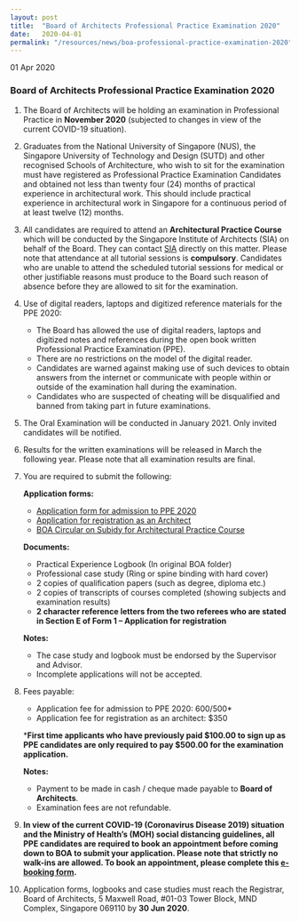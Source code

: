 ```yaml
---
layout: post
title:  "Board of Architects Professional Practice Examination 2020"
date:   2020-04-01
permalink: "/resources/news/boa-professional-practice-examination-2020"
---
```

01 Apr 2020

### **Board of Architects Professional Practice Examination 2020**

1.	The Board of Architects will be holding an examination in Professional Practice in **November 2020** (subjected to changes in view of the current COVID-19 situation).

2.	Graduates from the National University of Singapore (NUS), the Singapore University of Technology and Design (SUTD) and other recognised Schools of Architecture, who wish to sit for the examination must have registered as Professional Practice Examination Candidates and obtained not less than twenty four (24) months of practical experience in architectural work. This should include practical experience in architectural work in Singapore for a continuous period of at least twelve (12) months. 

3.	All candidates are required to attend an **Architectural Practice Course** which will be conducted by the Singapore Institute of Architects (SIA) on behalf of the Board.  They can contact [SIA]( https://www.sia.org.sg/) directly on this matter. Please note that attendance at all tutorial sessions is **compulsory**. Candidates who are unable to attend the scheduled tutorial sessions for medical or other justifiable reasons must produce to the Board such reason of absence before they are allowed to sit for the examination.

4.	Use of digital readers, laptops and digitized reference materials for the PPE 2020:
    
    * The Board has allowed the use of digital readers, laptops and digitized notes and references during the open book written Professional Practice Examination (PPE).
    * There are no restrictions on the model of the digital reader.
    * Candidates are warned against making use of such devices to obtain answers from the internet or communicate with people within or outside of the examination hall during the examination.
    * Candidates who are suspected of cheating will be disqualified and banned from taking part in future examinations.  

5.	The Oral Examination will be conducted in January 2021. Only invited candidates will be notified. 

6.	Results for the written examinations will be released in March the following year. Please note that all examination results are final.

7.	You are required to submit the following:

    **Application forms:**

    * [Application form for admission to PPE 2020]({{site.baseurl}}/files/Application_form_for_PPE_2020.pdf) 
    * [Application for registration as an Architect]({{site.baseurl}}/files/form_1_application_for_registration.pdf)
    * [BOA Circular on Subidy for Architectural Practice Course]({{site.baseurl}}/files/BOACircular_Subsidy_APC.pdf)

    **Documents:**

    * Practical Experience Logbook (In original BOA folder) 
    * Professional case study (Ring or spine binding with hard cover) 
    * 2 copies of qualification papers (such as degree, diploma etc.)
    * 2 copies of transcripts of courses completed (showing subjects and examination results)
    * **2 character reference letters from the two referees who are stated in Section E of Form 1 – Application for registration** 

    **Notes:**

    * The case study and logbook must be endorsed by the Supervisor and Advisor.
    * Incomplete applications will not be accepted. 

8.	Fees payable:
    
    * Application fee for admission to PPE 2020: $600/$500*
    * Application fee for registration as an architect: $350

    ***First time applicants who have previously paid $100.00 to sign up as PPE candidates are only required to pay $500.00 for the examination application.** 

    **Notes:**

    * Payment to be made in cash / cheque made payable to **Board of Architects**.
    * Examination fees are not refundable.

9.	**In view of the current COVID-19 (Coronavirus Disease 2019) situation and the Ministry of Health’s (MOH) social distancing guidelines, all PPE candidates are required to book an appointment before coming down to BOA to submit your application. Please note that strictly no walk-ins are allowed. To book an appointment, please complete this [e-booking form]( https://forms.gle/eHVTc1VeFmehgaAY6).**

9.	Application forms, logbooks and case studies must reach the Registrar, Board of Architects, 5 Maxwell Road, #01-03 Tower Block, MND Complex, Singapore 069110 by **30 Jun 2020**.
